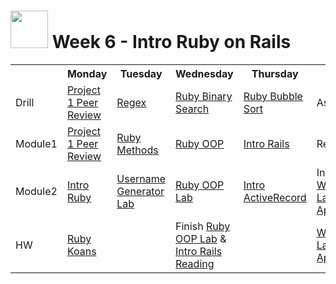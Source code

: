 # <img src="https://cloud.githubusercontent.com/assets/7833470/10899314/63829980-8188-11e5-8cdd-4ded5bcb6e36.png" height="60"> Week 6 - Intro Ruby on Rails

<table>
  <tr>
    <th></th>
    <th>Monday</th>
    <th>Tuesday</th>
    <th>Wednesday</th>
    <th>Thursday</th>
    <th>Friday</th>
  </tr>
  <tr>
    <td>Drill</td>
    <td><a href="./day-01/drill/">Project 1 Peer Review</a></td>
    <td><a href="./day-02/drill/">Regex</a></td>
    <td><a href="./day-03/drill/">Ruby Binary Search</a></td>
    <td><a href="./day-04/drill/">Ruby Bubble Sort</a></td>
    <td>Assessment</td>
  </tr>
  <tr>
    <td>Module1</td>
    <td><a href="./day-01/module-01/">Project 1 Peer Review</a></td>
    <td><a href="./day-02/module-01/">Ruby Methods</a></td>
    <td><a href="./day-03/module-01/">Ruby OOP</a></td>
    <td><a href="./day-04/module-01/">Intro Rails</a></td>
    <td>Review</td>
  </tr>
  <tr>
    <td>Module2</td>
    <td><a href="./day-01/module-02/">Intro Ruby</a></td>
    <td><a href="./day-02/module-02/">Username Generator Lab</a></td>
    <td><a href="./day-03/module-02/">Ruby OOP Lab</a></td>
    <td><a href="./day-04/module-02/">Intro ActiveRecord</a></td>
    <td>Intro <a href="https://github.com/sf-wdi-24/rails_bog_app" target="_blank">Weekend Lab (Bog App)</a></td>
  </tr>
  <tr>
    <td>HW</td>
    <td><a href="https://github.com/sf-wdi-24/ruby-koans" target="_blank">Ruby Koans</a></td>
    <td></td>
    <td>Finish <a href="https://github.com/sf-wdi-24/ruby-oop-lab" target="_blank">Ruby OOP Lab</a> & <a href="https://github.com/sf-wdi-24/intro-rails-reading" target="_blank">Intro Rails Reading</a></td>
    <td></td>
    <td><a href="https://github.com/sf-wdi-24/rails_bog_app" target="_blank">Weekend Lab (Bog App)</a></td>
  </tr>
</table>
